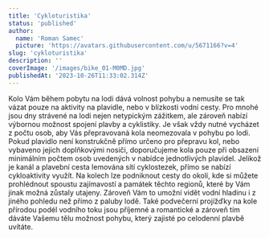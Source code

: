 ```yaml
---
title: 'Cykloturistika'
status: 'published'
author:
  name: 'Roman Samec'
  picture: 'https://avatars.githubusercontent.com/u/5671166?v=4'
slug: 'cykloturistika'
description: ''
coverImage: '/images/bike_01-M0MD.jpg'
publishedAt: '2023-10-26T11:33:02.314Z'
---
```


Kolo Vám během pobytu na lodi dává volnost pohybu a nemusíte se tak vázat pouze na aktivity na plavidle, nebo v blízkosti vodní cesty. Pro mnohé jsou dny strávené na lodi nejen netypickým zážitkem, ale zároveň nabízí výbornou možnost spojení plavby a cyklistiky. Je však vždy nutné vycházet z počtu osob, aby Vás přepravovaná kola neomezovala v pohybu po lodi. Pokud plavidlo není konstrukčně přímo určeno pro přepravu kol, nebo vybaveno jejich doplňkovými nosiči, doporučujeme kola pouze při obsazení minimálním počtem osob uvedených v nabídce jednotlivých plavidel. Jelikož je kanál a plavební cesta lemována sítí cyklostezek, přímo se nabízí cykloaktivity využít. Na kolech lze podniknout cesty do okolí, kde si můžete prohlédnout spoustu zajímavostí a památek těchto regionů, které by Vám jinak možná zůstaly utajeny. Zároveň Vám to umožní vidět vodní hladinu i z jiného pohledu než přímo z paluby lodě. Také podvečerní projížďky na kole přírodou podél vodního toku jsou příjemné a romantické a zároveň tím dáváte Vašemu tělu možnost pohybu, který zajisté po celodenní plavbě uvítáte.

